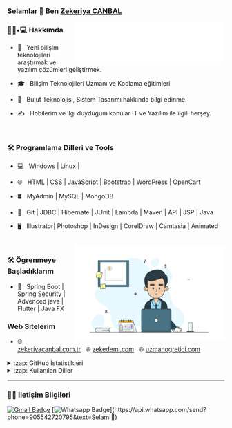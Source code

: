 ### Selamlar 👋 Ben [Zekeriya CANBAL](https://zekeriyacanbal.com.tr)
<img src="https://github.com/ZekeriyaCanbal/ZekeriyaCanbal/blob/main/zekademi-bilisi-logo-white.png" width="350" align='right'>

<h3>👨🏻•💻 Hakkımda </h3>

- 🤔 &nbsp; Yeni bilişim teknolojileri araştırmak ve yazılım çözümleri geliştirmek.

- 🎓 &nbsp; Bilişim Teknolojileri Uzmanı ve Kodlama eğitimleri 

- 🌱 &nbsp; Bulut Teknolojisi, Sistem Tasarımı hakkında bilgi edinme.

- ✍️ &nbsp; Hobilerim ve ilgi duydugum konular IT ve Yazılım ile ilgili herşey.

<br/>
<h3>🛠 Programlama Dilleri ve Tools</h3>

- 💻 &nbsp; Windows | Linux |   

- 🌐 &nbsp; HTML | CSS | JavaScript | Bootstrap | WordPress | OpenCart

- 🛢 &nbsp; MyAdmin | MySQL | MongoDB

- 🔧 &nbsp; Git | JDBC | Hibernate | JUnit | Lambda | Maven | API | JSP | Java

- 🖥 &nbsp; Illustrator| Photoshop | InDesign | CorelDraw | Camtasia | Animated 

<br/>
<img src="https://github.com/ZekeriyaCanbal/ZekeriyaCanbal/blob/main/zekeriyacanbal.gif" width="350" align='right'>

<h3>🛠 Ögrenmeye Başladıklarım</h3>

- 🔧 &nbsp; Spring Boot | Spring Security | Advenced java | Flutter | Java FX

<h3> Web Sitelerim </h3>

- 🌐 [zekeriyacanbal.com.tr](https://zekeriyacanbal.com.tr) &nbsp; 🌐 [zekedemi.com](https://zekademi.com) &nbsp; 🌐 [uzmanogretici.com](https://www.uzmanogretici.com/) 


<details>
  <summary>:zap: GitHub İstatistikleri</summary>
  <img src="https://github-readme-stats.vercel.app/api?username=ZekeriyaCanbal&&show_icons=true&title_color=222222&icon_color=03A87C&text_color=333333&bg_color=ffffff">
</details>

<details>
  <summary>:zap: Kullanılan Diller</summary>
  <img src="https://github-readme-stats.vercel.app/api/top-langs/?username=ZekeriyaCanbal&layout=compact&bg_color=ffffff&text_color=333333">
</details>

<hr>

<h3> 🤝🏻 İletişim Bilgileri </h3>

[![Gmail Badge](https://img.shields.io/badge/-Gmail-c14438?style=flat-square&logo=Gmail&logoColor=white&link=mailto:zekeriyacanbal@gmail.com)](mailto:zekeriyacanbal@gmail.com)
[![Whatsapp Badge](https://img.shields.io/badge/-Whatsapp-4CA143?style=flat-square&labelColor=4CA143&logo=whatsapp&logoColor=white&link=https://api.whatsapp.com/send?phone=905542720795&text=Selam!)](https://api.whatsapp.com/send?phone=905542720795&text=Selam!🖖)
